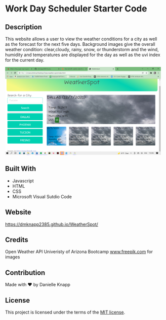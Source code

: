 # Work Day Scheduler Starter Code

## Description 

This website allows a user to view the weather conditions for a city as well as the forecast for the next five days. Background images give the overall weather condition: clear,cloudy, rainy, snow, or thunderstorm and the wind, humidity and temperatures are displayed for the day as well as the uvi index for the current day. 

![Forecast](/images/weatherspot.png "Weather Conditions")

## Built With

* Javascript
* HTML
* CSS
* Microsoft Visual Sutdio Code

## Website

https://dmknapp2385.github.io/WeatherSpot/

## Credits

Open Weather API
Univeristy of Arizona Bootcamp
www.freepik.com for images

## Contribution
Made with ❤ by Danielle Knapp

## License

This project is licensed under the terms of the [MIT license](/license.txt).